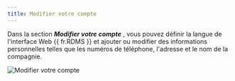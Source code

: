 ```yaml
---
title: Modifier votre compte
---
```

Dans la section ***Modifier votre compte*** , vous pouvez définir la langue de l&apos;interface Web {{ fr.RDMS }} et ajouter ou modifier des informations personnelles telles que les numéros de téléphone, l&apos;adresse et le nom de la compagnie. 

![Modifier votre compte](/img/fr/server/ServerOp8022.png) 